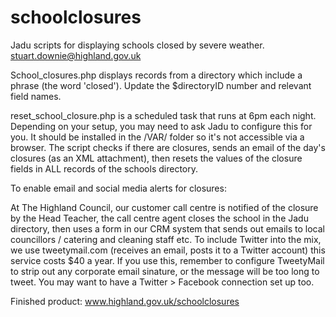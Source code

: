 # schoolclosures
Jadu scripts for displaying schools closed by severe weather. stuart.downie@highland.gov.uk

School_closures.php displays records from a directory which include a phrase (the word 'closed'). 
Update the $directoryID number and relevant field names.

reset_school_closure.php is a scheduled task that runs at 6pm each night. Depending on your setup, you may need to ask
Jadu to configure this for you. It should be installed in the /VAR/ folder so it's not accessible via a browser.
The script checks if there are closures, sends an email of the day's closures (as an XML attachment), 
then resets the values of the closure fields in ALL records of the schools directory.

To enable email and social media alerts for closures:

At The Highland Council, our customer call centre is notified of the closure by the Head Teacher, the call centre agent closes the school in the Jadu directory, then uses a form in our CRM system that sends out emails to local councillors / catering and cleaning staff etc. To include Twitter into the mix, we use tweetymail.com (receives an email, posts it to a Twitter account) this service costs $40 a year. If you use this, remember to configure TweetyMail to strip out any corporate email sinature, or the message will be too long to tweet. You may want to have a Twitter > Facebook connection set up too.

Finished product: www.highland.gov.uk/schoolclosures
